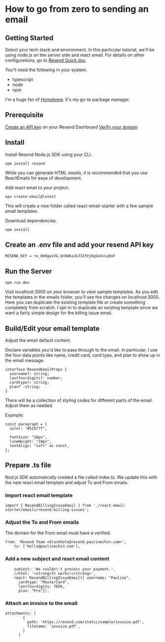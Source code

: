 # How to go from zero to sending an email

## Getting Started 

Select your tech stack and environment. In this particular tutorial, we'll be using node.js on the server side and react email. For details on other configurations, go to [Resend Quick doc](https://resend.com/docs/introduction).   

You'll need the following in your system.  

- typescript 
- node 
- npm 

I'm a huge fan of [Homebrew](https://brew.sh/). It's my go-to package manager. 

## Prerequisite

[Create an API key](https://resend.com/api-keys) on your Resend Dashboard
[Verify your domain](https://resend.com/domains)

## Install
Install Resend Node.js SDK using your CLI. 

```
npm install resend
```

While you can generate HTML emails, it is recommended that you use ReactEmails for ease of development. 

Add react email to your project. 
```
npx create-email@latest
```

This will create a new folder called react-email-starter with a few sample email templates. 

Download dependencies.
```
npm install
```

## Create an .env file and add your resend API key
``` 
RESEND_KEY = re_8m9gwsVG_6n94KaJkJ323Yj6qSeVvLq9xF
```

## Run the Server

```
npm run dev
```

Visit localhost:3000 on your browser to view sample templates. As you edit the templates in the emails folder, you'll see the changes on localhost:3000. Here you can duplicate the existing template file or create something completely from scratch. I opt-in to duplicate an existing template since we want a fairly simple design for the billing issue email. 

## Build/Edit your email template

Adjust the email default content. 

Declare variables you'd like to pass through to the email. In particular, I use the four data points like name, credit card, card type, and plan to show up in the email message. 

```
interface ResendEmailProps {
  username?: string;
  lastfourdigits?: number;
  cardtype?: string;
  plan? :string;
}
```

There will be a collection of styling codes for different parts of the email. Adjust them as needed. 

Example: 
```
const paragraph = {
  color: "#525f7f",

  fontSize: "16px",
  lineHeight: "24px",
  textAlign: "left" as const,
};
```

## Prepare .ts file 
Nod.js SDK automatically created a file called index.ts. We update this with the new react email template and adjust To and From emails. 

### Import react email template 
```
import { ResendBillingIssueEmail } from './react-email-starter/emails/resend-billing-issues';
```

### Adjust the To and From emails
The domain for the From email must have a verified. 
```
from: 'Resend Team <blackhole@resend.paulinechin.com>',
    to: ['hello@paulinechin.com'],
```

### Add a new subject and react email content
```
    subject: 'We couldn\'t process your payment.',
    //html: '<strong>It works!</strong>',
    react: ResendBillingIssueEmail({ username: "Pauline",
      cardtype: "MasterCard",
      lastfourdigits: 7656,
      plan: "Pro"}),
```


### Attach an invoice to the email 

```    
attachments: [
        {
          path: 'https://resend.com/static/sample/invoice.pdf',
          filename: 'invoice.pdf',
        }
      ]
```
